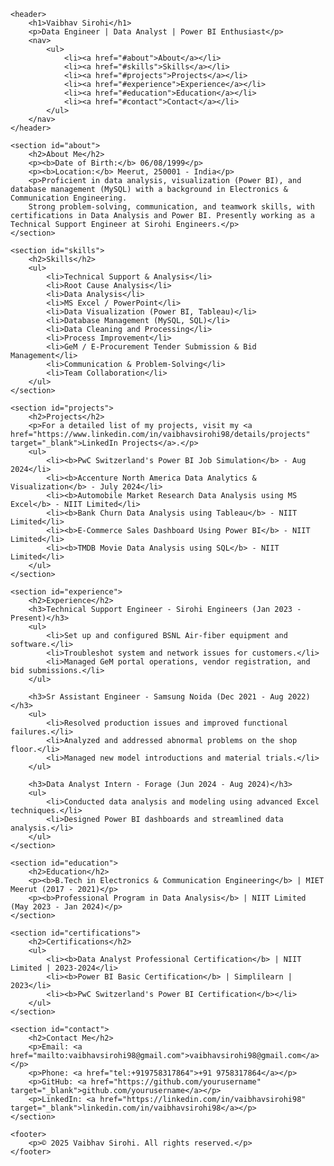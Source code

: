 <!DOCTYPE html>
<html lang="en">
<head>
    <meta charset="UTF-8">
    <meta name="viewport" content="width=device-width, initial-scale=1.0">
    <title>Vaibhav Sirohi - Portfolio</title>
    <link rel="stylesheet" href="styles.css">
</head>
<body>

    <header>
        <h1>Vaibhav Sirohi</h1>
        <p>Data Engineer | Data Analyst | Power BI Enthusiast</p>
        <nav>
            <ul>
                <li><a href="#about">About</a></li>
                <li><a href="#skills">Skills</a></li>
                <li><a href="#projects">Projects</a></li>
                <li><a href="#experience">Experience</a></li>
                <li><a href="#education">Education</a></li>
                <li><a href="#contact">Contact</a></li>
            </ul>
        </nav>
    </header>

    <section id="about">
        <h2>About Me</h2>
        <p><b>Date of Birth:</b> 06/08/1999</p>
        <p><b>Location:</b> Meerut, 250001 - India</p>
        <p>Proficient in data analysis, visualization (Power BI), and database management (MySQL) with a background in Electronics & Communication Engineering. 
        Strong problem-solving, communication, and teamwork skills, with certifications in Data Analysis and Power BI. Presently working as a Technical Support Engineer at Sirohi Engineers.</p>
    </section>

    <section id="skills">
        <h2>Skills</h2>
        <ul>
            <li>Technical Support & Analysis</li>
            <li>Root Cause Analysis</li>
            <li>Data Analysis</li>
            <li>MS Excel / PowerPoint</li>
            <li>Data Visualization (Power BI, Tableau)</li>
            <li>Database Management (MySQL, SQL)</li>
            <li>Data Cleaning and Processing</li>
            <li>Process Improvement</li>
            <li>GeM / E-Procurement Tender Submission & Bid Management</li>
            <li>Communication & Problem-Solving</li>
            <li>Team Collaboration</li>
        </ul>
    </section>

    <section id="projects">
        <h2>Projects</h2>
        <p>For a detailed list of my projects, visit my <a href="https://www.linkedin.com/in/vaibhavsirohi98/details/projects" target="_blank">LinkedIn Projects</a>.</p>
        <ul>
            <li><b>PwC Switzerland's Power BI Job Simulation</b> - Aug 2024</li>
            <li><b>Accenture North America Data Analytics & Visualization</b> - July 2024</li>
            <li><b>Automobile Market Research Data Analysis using MS Excel</b> - NIIT Limited</li>
            <li><b>Bank Churn Data Analysis using Tableau</b> - NIIT Limited</li>
            <li><b>E-Commerce Sales Dashboard Using Power BI</b> - NIIT Limited</li>
            <li><b>TMDB Movie Data Analysis using SQL</b> - NIIT Limited</li>
        </ul>
    </section>

    <section id="experience">
        <h2>Experience</h2>
        <h3>Technical Support Engineer - Sirohi Engineers (Jan 2023 - Present)</h3>
        <ul>
            <li>Set up and configured BSNL Air-fiber equipment and software.</li>
            <li>Troubleshot system and network issues for customers.</li>
            <li>Managed GeM portal operations, vendor registration, and bid submissions.</li>
        </ul>

        <h3>Sr Assistant Engineer - Samsung Noida (Dec 2021 - Aug 2022)</h3>
        <ul>
            <li>Resolved production issues and improved functional failures.</li>
            <li>Analyzed and addressed abnormal problems on the shop floor.</li>
            <li>Managed new model introductions and material trials.</li>
        </ul>

        <h3>Data Analyst Intern - Forage (Jun 2024 - Aug 2024)</h3>
        <ul>
            <li>Conducted data analysis and modeling using advanced Excel techniques.</li>
            <li>Designed Power BI dashboards and streamlined data analysis.</li>
        </ul>
    </section>

    <section id="education">
        <h2>Education</h2>
        <p><b>B.Tech in Electronics & Communication Engineering</b> | MIET Meerut (2017 - 2021)</p>
        <p><b>Professional Program in Data Analysis</b> | NIIT Limited (May 2023 - Jan 2024)</p>
    </section>

    <section id="certifications">
        <h2>Certifications</h2>
        <ul>
            <li><b>Data Analyst Professional Certification</b> | NIIT Limited | 2023-2024</li>
            <li><b>Power BI Basic Certification</b> | Simplilearn | 2023</li>
            <li><b>PwC Switzerland's Power BI Certification</b></li>
        </ul>
    </section>

    <section id="contact">
        <h2>Contact Me</h2>
        <p>Email: <a href="mailto:vaibhavsirohi98@gmail.com">vaibhavsirohi98@gmail.com</a></p>
        <p>Phone: <a href="tel:+919758317864">+91 9758317864</a></p>
        <p>GitHub: <a href="https://github.com/yourusername" target="_blank">github.com/yourusername</a></p>
        <p>LinkedIn: <a href="https://linkedin.com/in/vaibhavsirohi98" target="_blank">linkedin.com/in/vaibhavsirohi98</a></p>
    </section>

    <footer>
        <p>© 2025 Vaibhav Sirohi. All rights reserved.</p>
    </footer>

</body>
</html>
